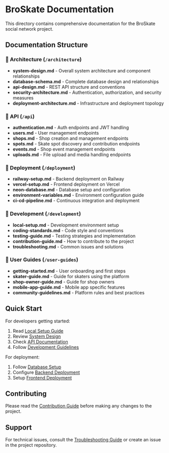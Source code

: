 # BroSkate Documentation

This directory contains comprehensive documentation for the BroSkate social network project.

## Documentation Structure

### 📁 Architecture (`/architecture`)
- **system-design.md** - Overall system architecture and component relationships
- **database-schema.md** - Complete database design and relationships
- **api-design.md** - REST API structure and conventions
- **security-architecture.md** - Authentication, authorization, and security measures
- **deployment-architecture.md** - Infrastructure and deployment topology

### 📁 API (`/api`)
- **authentication.md** - Auth endpoints and JWT handling
- **users.md** - User management endpoints
- **shops.md** - Shop creation and management endpoints  
- **spots.md** - Skate spot discovery and contribution endpoints
- **events.md** - Shop event management endpoints
- **uploads.md** - File upload and media handling endpoints

### 📁 Deployment (`/deployment`)
- **railway-setup.md** - Backend deployment on Railway
- **vercel-setup.md** - Frontend deployment on Vercel
- **neon-database.md** - Database setup and configuration
- **environment-variables.md** - Environment configuration guide
- **ci-cd-pipeline.md** - Continuous integration and deployment

### 📁 Development (`/development`)
- **local-setup.md** - Development environment setup
- **coding-standards.md** - Code style and conventions
- **testing-guide.md** - Testing strategies and implementation
- **contribution-guide.md** - How to contribute to the project
- **troubleshooting.md** - Common issues and solutions

### 📁 User Guides (`/user-guides`)
- **getting-started.md** - User onboarding and first steps
- **skater-guide.md** - Guide for skaters using the platform
- **shop-owner-guide.md** - Guide for shop owners
- **mobile-app-guide.md** - Mobile app specific features
- **community-guidelines.md** - Platform rules and best practices

## Quick Start

For developers getting started:
1. Read [Local Setup Guide](development/local-setup.md)
2. Review [System Design](architecture/system-design.md)
3. Check [API Documentation](api/)
4. Follow [Development Guidelines](development/coding-standards.md)

For deployment:
1. Follow [Database Setup](deployment/neon-database.md)
2. Configure [Backend Deployment](deployment/railway-setup.md)
3. Setup [Frontend Deployment](deployment/vercel-setup.md)

## Contributing

Please read the [Contribution Guide](development/contribution-guide.md) before making any changes to the project.

## Support

For technical issues, consult the [Troubleshooting Guide](development/troubleshooting.md) or create an issue in the project repository.
